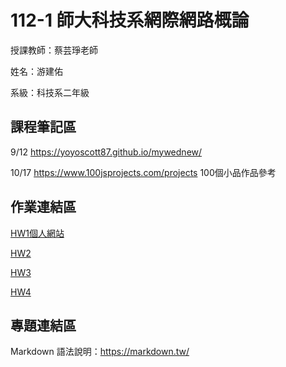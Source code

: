 
# 112-1 師大科技系網際網路概論

授課教師：蔡芸琤老師

姓名：游建佑


系級：科技系二年級


## 課程筆記區

9/12  https://yoyoscott87.github.io/mywednew/

10/17 https://www.100jsprojects.com/projects 100個小品作品參考
## 作業連結區
[HW1個人網站](https://yoyoscott87.github.io/mywednew/)

[HW2](https://www.youtube.com/watch?v=0xq_jhTBIkg)

[HW3](https://youtu.be/gh0wyOxMrdI)

[HW4](https://youtu.be/AjcHy6-7xb4)
## 專題連結區

Markdown 語法說明：https://markdown.tw/

